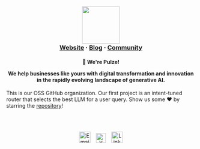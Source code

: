 <h3 align="center">
  <img src="https://assets-global.website-files.com/661d89a4ff7661338a7955ac/66206780d19641ced69be6d8_pulze-logo.svg" width="100">
  <br>
  <a href="https://pulze.ai">Website</a>
  <span> · </span>
  <a href="https://blog.pulze.ai/">Blog</a>
  <span> · </span>
  <a href="https://join.slack.com/t/pulzeaicommunity/shared_invite/zt-24pma9yfq-XunNWUWEvoKVrm4r9YJheA">Community</a>
</h3>
<h4 align="center">
  <p>👋 We're Pulze!</p>
  <p>We help businesses like yours with digital transformation and innovation in the rapidly evolving landscape of generative AI.</p>
</h4>
<p>This is our OSS GitHub organization. Our first project is an intent-tuned router that selects the best LLM for a user query. Show us some ❤️ by starring the <a href="https://github.com/pulzeai-oss/knn-router">repository</a>!</p>
<br>
<h2></h2>
<div align="center">
  <a href="mailto:support@pulze.ai"><img src="https://cdn3.iconfinder.com/data/icons/social-media-networks-logos-and-badges-1/64/Social__Mail--circle-1024.png" alt="Email" style="width:30px;height:30px"/></a>
  <span>&ensp;</span>
  <a href="https://twitter.com/PulzeAi"><img src="https://cdn4.iconfinder.com/data/icons/social-media-black-white-2/1227/X-1024.png" alt="X" style="width:26px;height:26px"/></a>
  <span>&ensp;</span>
  <a href="https://www.linkedin.com/company/pulze-ai/"><img src="https://cdn4.iconfinder.com/data/icons/social-icons-16/512/LinkedIn_alt-1024.png" alt="LinkedIn" style="width:30px;height:30px"/></a>
</div>
